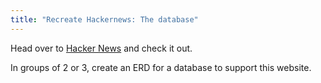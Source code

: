 ```yaml
---
title: "Recreate Hackernews: The database"
---
```


Head over to [Hacker News](https://news.ycombinator.com/) and check it out.

In groups of 2 or 3, create an ERD for a database to support this website.
